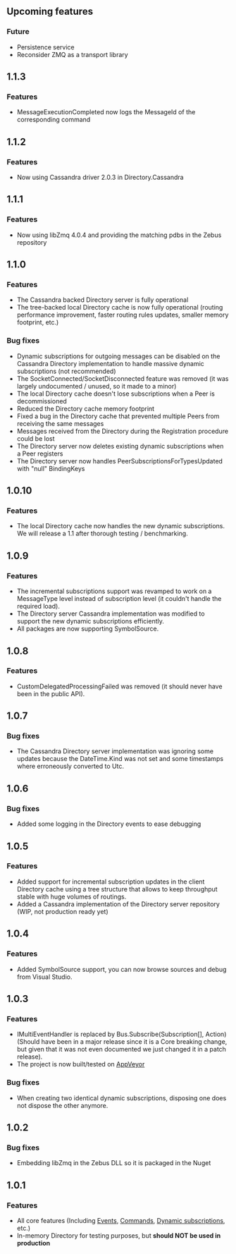 ## Upcoming features
### Future
 - Persistence service
 - Reconsider ZMQ as a transport library

## 1.1.3
### Features
 - MessageExecutionCompleted now logs the MessageId of the corresponding command
 
## 1.1.2
### Features
 - Now using Cassandra driver 2.0.3 in Directory.Cassandra

## 1.1.1
### Features
 - Now using libZmq 4.0.4 and providing the matching pdbs in the Zebus repository

## 1.1.0
### Features 
 - The Cassandra backed Directory server is fully operational
 - The tree-backed local Directory cache is now fully operational (routing performance improvement, faster routing rules updates, smaller memory footprint, etc.)
### Bug fixes
 - Dynamic subscriptions for outgoing messages can be disabled on the Cassandra Directory implementation to handle massive dynamic subscriptions (not recommended)
 - The SocketConnected/SocketDisconnected feature was removed (it was largely undocumented / unused, so it made to a minor)
 - The local Directory cache doesn't lose subscriptions when a Peer is decommissioned
 - Reduced the Directory cache memory footprint
 - Fixed a bug in the Directory cache that prevented multiple Peers from receiving the same messages
 - Messages received from the Directory during the Registration procedure could be lost
 - The Directory server now deletes existing dynamic subscriptions when a Peer registers
 - The Directory server now handles PeerSubscriptionsForTypesUpdated with "null" BindingKeys
 
## 1.0.10
### Features
 - The local Directory cache now handles the new dynamic subscriptions. We will release a 1.1 after thorough testing / benchmarking.

## 1.0.9
### Features
 - The incremental subscriptions support was revamped to work on a MessageType level instead of subscription level (it couldn't handle the required load).
 - The Directory server Cassandra implementation was modified to support the new dynamic subscriptions efficiently.
 - All packages are now supporting SymbolSource.

## 1.0.8
### Features
 - CustomDelegatedProcessingFailed was removed (it should never have been in the public API).
 
## 1.0.7
### Bug fixes
 - The Cassandra Directory server implementation was ignoring some updates because the DateTime.Kind was not set and some timestamps where erroneously converted to Utc.
 
## 1.0.6
### Bug fixes
 - Added some logging in the Directory events to ease debugging

## 1.0.5
### Features
 - Added support for incremental subscription updates in the client Directory cache using a tree structure that allows to keep throughput stable with huge volumes of routings.
 - Added a Cassandra implementation of the Directory server repository (WIP, not production ready yet)

## 1.0.4
### Features
 - Added SymbolSource support, you can now browse sources and debug from Visual Studio.

## 1.0.3
### Features
 - IMultiEventHandler is replaced by Bus.Subscribe(Subscription[], Action<IMessage>) (Should have been in a major release since it is a Core breaking change, but given that it was not even documented we just changed it in a patch release).
 - The project is now built/tested on [AppVeyor](https://ci.appveyor.com/project/alprema/zebus)
### Bug fixes
 - When creating two identical dynamic subscriptions, disposing one does not dispose the other anymore.

## 1.0.2
### Bug fixes
 - Embedding libZmq in the Zebus DLL so it is packaged in the Nuget

## 1.0.1
### Features
 - All core features (Including [Events](https://github.com/Abc-Arbitrage/Zebus/wiki/Event), [Commands](https://github.com/Abc-Arbitrage/Zebus/wiki/Command), [Dynamic subscriptions](https://github.com/Abc-Arbitrage/Zebus/wiki/Command), etc.)
 - In-memory Directory for testing purposes, but **should NOT be used in production**